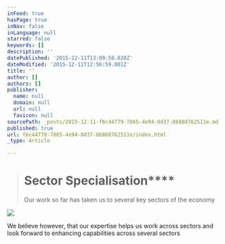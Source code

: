 ```yaml
---
inFeed: true
hasPage: true
inNav: false
inLanguage: null
starred: false
keywords: []
description: ''
datePublished: '2015-12-11T13:09:58.828Z'
dateModified: '2015-12-11T12:56:59.001Z'
title: ''
author: []
authors: []
publisher:
  name: null
  domain: null
  url: null
  favicon: null
sourcePath: _posts/2015-12-11-f6c44779-7865-4e94-8d37-86888762511e.md
published: true
url: f6c44779-7865-4e94-8d37-86888762511e/index.html
_type: Article

---
```

> # **Sector Specialisation******
> 
> Our work so far has taken us to several key sectors of the economy
> 
> 

![](https://the-grid-user-content.s3-us-west-2.amazonaws.com/4f15d401-7c49-4de1-8c97-6d92cfde93af.png)

We believe however, that our expertise helps us work across sectors and  look forward to enhancing capabilities across several sectors